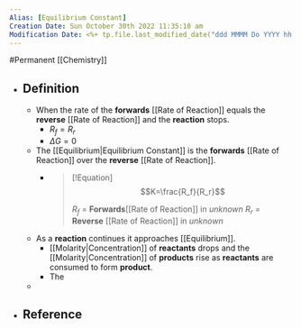 ```yaml
---
Alias: [Equilibrium Constant]
Creation Date: Sun October 30th 2022 11:35:10 am 
Modification Date: <%+ tp.file.last_modified_date("ddd MMMM Do YYYY hh:mm:ss a") %>
---
```

#Permanent [[Chemistry]]

- ## Definition
	- When the rate of the **forwards** [[Rate of Reaction]] equals the **reverse** [[Rate of Reaction]] and the **reaction** stops.
		- $R_f=R_r$
		- $\Delta G=0$
	- The [[Equilibrium|Equilibrium Constant]] is the **forwards** [[Rate of Reaction]] over the **reverse** [[Rate of Reaction]].
		- > [!Equation]
		  > $$K=\frac{R_f}{R_r}$$
		  > 
		  > $R_f$ = **Forwards**[[Rate of Reaction]] in *unknown*
		  > $R_r$ = **Reverse** [[Rate of Reaction]] in *unknown*
	- As a **reaction** continues it approaches [[Equilibrium]].
		- [[Molarity|Concentration]] of **reactants** drops and the [[Molarity|Concentration]] of **products** rise as **reactants** are consumed to form **product**.
		- The 
	- 
- ## Reference